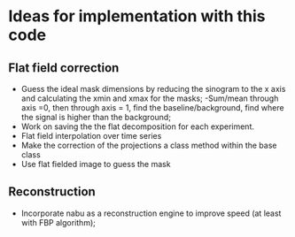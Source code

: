 # Ideas for implementation with this code

## Flat field correction

- Guess the ideal mask dimensions by reducing the sinogram to the x axis and calculating the xmin and xmax for the masks;
    -Sum/mean through axis =0, then through axis = 1, find the baseline/background, find where the signal is higher than the background;
- Work on saving the the flat decomposition for each experiment.
- Flat field interpolation over time series
- Make the correction of the projections a class method within the base class
- Use flat fielded image to guess the mask

## Reconstruction

- Incorporate nabu as a reconstruction engine to improve speed (at least with FBP algorithm);
